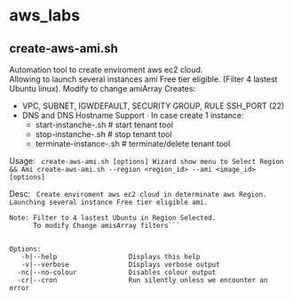 # aws_labs

## create-aws-ami.sh
Automation tool to create enviroment aws ec2 cloud.                        
Allowing to launch several instances ami Free tier eligible.
(Filter 4 lastest Ubuntu linux). Modify to change amiArray
Creates:
  - VPC, SUBNET, IGWDEFAULT, SECURITY GROUP, RULE SSH_PORT (22)
  - DNS and DNS Hostname Support
  · In case create 1 instance:
    - start-instanche-<randomNumber>.sh    # start tenant tool
    - stop-instanche-<randomNumber>.sh     # stop tenant tool
    - terminate-instance-<randomNumber>.sh # terminate/delete tenant tool

Usage: ```
       create-aws-ami.sh [options] Wizard show menu to Select Region && Ami
       create-aws-ami.sh --region <region_id> --ami <image_id> [options]```


Desc: ```
      Create enviroment aws ec2 cloud in determinate aws Region.
      Launching several instance Free tier eligible ami.```

```
Note: Filter to 4 lastest Ubuntu in Region Selected.
      To modify Change amisArray filters```


Options:
   -h|--help                  Displays this help
   -v|--verbose               Displays verbose output
  -nc|--no-colour             Disables colour output
  -cr|--cron                  Run silently unless we encounter an error
